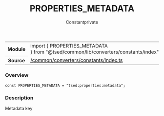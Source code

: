 
<header class="symbol-info-header"><h1 id="properties_metadata">PROPERTIES_METADATA</h1><label class="symbol-info-type-label const">Constant</label><label class="api-type-label private" title="private">private</label></header>
<!-- summary -->
<section class="symbol-info"><table class="is-full-width"><tbody><tr><th>Module</th><td><div class="lang-typescript"><span class="token keyword">import</span> { PROPERTIES_METADATA }&nbsp;<span class="token keyword">from</span>&nbsp;<span class="token string">"@tsed/common/lib/converters/constants/index"</span></div></td></tr><tr><th>Source</th><td><a href="https://github.com/Romakita/ts-express-decorators/blob/v4.17.1/src//common/converters/constants/index.ts#L0-L0">/common/converters/constants/index.ts</a></td></tr></tbody></table></section>
<!-- overview -->


### Overview


<pre><code class="typescript-lang "><span class="token keyword">const</span> PROPERTIES_METADATA = "tsed<span class="token punctuation">:</span>properties<span class="token punctuation">:</span>metadata"<span class="token punctuation">;</span></code></pre>


<!-- Parameters -->

<!-- Description -->


### Description

Metadata key

<!-- Members -->

